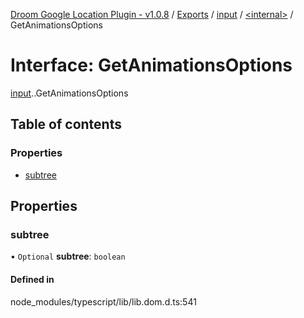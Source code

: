 [Droom Google Location Plugin - v1.0.8](../README.md) / [Exports](../modules.md) / [input](../modules/input.md) / [<internal\>](../modules/input._internal_.md) / GetAnimationsOptions

# Interface: GetAnimationsOptions

[input](../modules/input.md).[<internal>](../modules/input._internal_.md).GetAnimationsOptions

## Table of contents

### Properties

- [subtree](input._internal_.GetAnimationsOptions.md#subtree)

## Properties

### subtree

• `Optional` **subtree**: `boolean`

#### Defined in

node_modules/typescript/lib/lib.dom.d.ts:541
